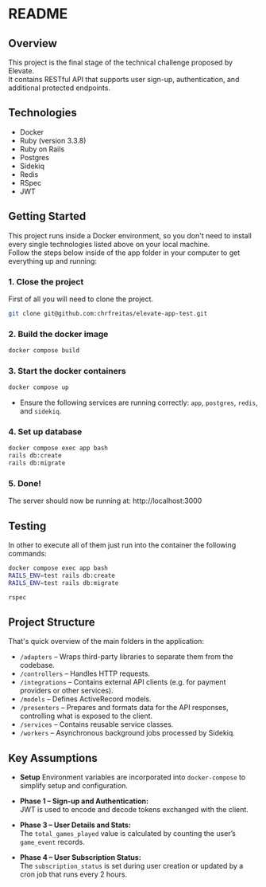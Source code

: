 # README

## Overview

This project is the final stage of the technical challenge proposed by Elevate.  
It contains RESTful API that supports user sign-up, authentication, and additional protected endpoints.  


## Technologies
- Docker
- Ruby (version 3.3.8)
- Ruby on Rails
- Postgres
- Sidekiq
- Redis
- RSpec
- JWT

## Getting Started

This project runs inside a Docker environment, so you don't need to install every single technologies listed above on your local machine.  
Follow the steps below inside of the app folder in your computer to get everything up and running:


### 1. Close the project
First of all you will need to clone the project.

```bash
git clone git@github.com:chrfreitas/elevate-app-test.git
```

### 2. Build the docker image

```bash
docker compose build
```

### 3. Start the docker containers

```bash
docker compose up
```
* Ensure the following services are running correctly: `app`, `postgres`, `redis`, and `sidekiq`.

### 4. Set up database

```bash
docker compose exec app bash
rails db:create
rails db:migrate
```

### 5. Done!
The server should now be running at: http://localhost:3000


## Testing
In other to execute all of them just run into the container the following commands:


```bash
docker compose exec app bash
RAILS_ENV=test rails db:create
RAILS_ENV=test rails db:migrate

rspec
```

## Project Structure
That's quick overview of the main folders in the application:

- `/adapters` – Wraps third-party libraries to separate them from the codebase.
- `/controllers` – Handles HTTP requests.
- `/integrations` – Contains external API clients (e.g. for payment providers or other services).
- `/models` – Defines ActiveRecord models.
- `/presenters` – Prepares and formats data for the API responses, controlling what is exposed to the client.
- `/services` – Contains reusable service classes.
- `/workers` – Asynchronous background jobs processed by Sidekiq.

## Key Assumptions

- **Setup** 
  Environment variables are incorporated into `docker-compose` to simplify setup and configuration.

- **Phase 1 – Sign-up and Authentication:**  
  JWT is used to encode and decode tokens exchanged with the client.

- **Phase 3 – User Details and Stats:**  
  The `total_games_played` value is calculated by counting the user’s `game_event` records.

- **Phase 4 – User Subscription Status:**  
  The `subscription_status` is set during user creation or updated by a cron job that runs every 2 hours.


